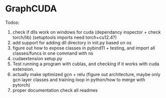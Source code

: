 # GraphCUDA

Todos:

1. check if dlls work on windows for cuda (dependancy inspector + check torch/lib) (setuptools imports need torch+cu12.4?)
2. add support for adding dll directory in init.py based on os
3. figure out how to expose classes in pybind11 + testing, and import all classes/funcs in one command with ns
4. cudaextension setup.py
5. Test running a program with cublas, and checking if it works with cuda extension.
6. actually make optimized gcn + relu (figure out architecture, maybe only gcn layer classes and training loop in python/how to merge with pytorch)
7. proper documentation check all readmes

